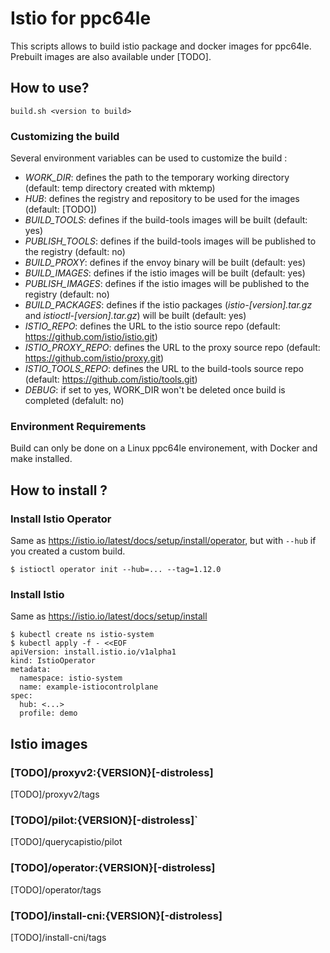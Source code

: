 # Istio for ppc64le

This scripts allows to build istio package and docker images for ppc64le.
Prebuilt images are also available under [TODO].

## How to use?

```
build.sh <version to build>
```

### Customizing the build

Several environment variables can be used to customize the build :

* *WORK_DIR*: defines the path to the temporary working directory (default: temp directory created with mktemp)
* *HUB*: defines the registry and repository to be used for the images (default: [TODO])
* *BUILD_TOOLS*: defines if the build-tools images will be built (default: yes)
* *PUBLISH_TOOLS*: defines if the build-tools images will be published to the registry (default: no)
* *BUILD_PROXY*: defines if the envoy binary will be built (default: yes)
* *BUILD_IMAGES*: defines if the istio images will be built (default: yes)
* *PUBLISH_IMAGES*: defines if the istio images will be published to the registry (default: no)
* *BUILD_PACKAGES*: defines if the istio packages (*istio-[version].tar.gz* and *istioctl-[version].tar.gz*) will be built (default: yes)
* *ISTIO_REPO*: defines the URL to the istio source repo (default: https://github.com/istio/istio.git)
* *ISTIO_PROXY_REPO*: defines the URL to the proxy source repo (default: https://github.com/istio/proxy.git)
* *ISTIO_TOOLS_REPO*: defines the URL to the build-tools source repo (default: https://github.com/istio/tools.git)
* *DEBUG*: if set to yes, WORK_DIR won't be deleted once build is completed (defalult: no)

### Environment Requirements

Build can only be done on a Linux ppc64le environement, with Docker and make installed.

## How to install ?

### Install Istio Operator

Same as https://istio.io/latest/docs/setup/install/operator, but with `--hub` if you created a custom build.

```
$ istioctl operator init --hub=... --tag=1.12.0
```

### Install Istio

Same as https://istio.io/latest/docs/setup/install

```
$ kubectl create ns istio-system
$ kubectl apply -f - <<EOF
apiVersion: install.istio.io/v1alpha1
kind: IstioOperator
metadata:
  namespace: istio-system
  name: example-istiocontrolplane
spec:
  hub: <...>
  profile: demo
```

## Istio images

### [TODO]/proxyv2:{VERSION}[-distroless]

[TODO]/proxyv2/tags

### [TODO]/pilot:{VERSION}[-distroless]`

[TODO]/querycapistio/pilot

### [TODO]/operator:{VERSION}[-distroless]

[TODO]/operator/tags

### [TODO]/install-cni:{VERSION}[-distroless]

[TODO]/install-cni/tags